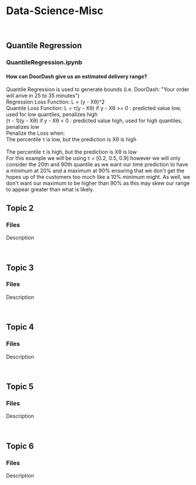 # Data-Science-Misc

<br />

## Quantile Regression
### QuantileRegression.ipynb
#### How can DoorDash give us an estimated delivery range?
Quantile Regression is used to generate bounds (i.e. DoorDash: "Your order will arive in 25 to 35 minutes")
<br />
Regression Loss Function: L = (y - Xθ)^2
<br />
Quantile Loss Function: L = τ(y - Xθ)        if y - Xθ >= 0 : predicted value low, used for low quantiles, penalizes high
<br />
                            (τ - 1)(y - Xθ)  if y - Xθ < 0  : predicted value high, used for high quantiles, penalizes low
<br />
Penalize the Loss when: 
<br />
    The percentile τ is low, but the prediction is Xθ is high
<br />    
    The percentile τ is high, but the prediction is Xθ is low
<br />
For this example we will be using τ = [0.2, 0.5, 0.9] however we will only consider the 20th and 90th quantile as we want our time prediction to have a minimum at 20% and a maximum at 90% ensuring that we don't get the hopes up of the customers too much like a 10% minimum might. As well, we don't want our maximum to be higher than 90% as this may skew our range to appear greater than what is likely.
<br />

## Topic 2
### Files
Description

<br />

## Topic 3
### Files
Description

<br />

## Topic 4
### Files
Description

<br />

## Topic 5
### Files
Description

<br />

## Topic 6
### Files
Description

<br />
